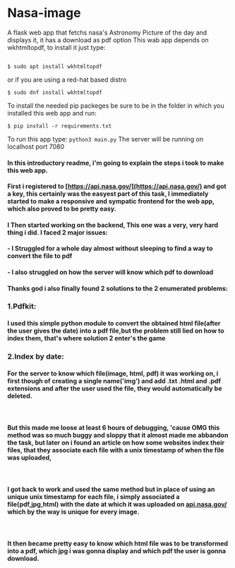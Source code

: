 # Nasa-image
A flask web app that fetchs nasa's Astronomy Picture of the day and displays it, it has a download as pdf option
This wab app depends on wkhtmltopdf, to install it just type:
```

$ sudo apt install wkhtmltopdf

```
or if you are using a red-hat based distro
```
$ sudo dnf install wkhtmltopdf
```
To install the needed pip packeges be sure to be in the folder in which you installed this web app and run:
```
$ pip install -r requirements.txt
```
To run this app type: ` python3 main.py ` The server will be running on localhost port 7080

#### In this introductory readme, i'm going to explain the steps i took to make this web app.
#### First i registered to [https://api.nasa.gov/](https://api.nasa.gov/) and got a key, this certainly was the easyest part of this task, I immediately started to make a responsive and sympatic frontend for the web app, which also proved to be pretty easy.
#### I Then started working on the backend, This one was a very, very hard thing i did. I faced 2 major issues:
####   - I Struggled for a whole day almost without sleeping to find a way to convert the file to pdf
####   - I also struggled on how the server will know which pdf to download

#### Thanks god i also finally found 2 solutions to the 2 enumerated problems:

### 1.Pdfkit:

#### I used this simple python module to convert the obtained html file(after the user gives the date) into a pdf file,but the problem still lied on how to index them, that's where solution 2 enter's the game
### 2.Index by date:
#### For the server to know which file(image, html, pdf) it was working on, i first though of creating a single name('img') and add .txt .html and .pdf extensions and after the user used the file, they would automatically be deleted.
<br>

#### But this made me loose at least 6 hours of debugging, 'cause OMG this method was so much buggy and sloppy that it almost made me abbandon the task, but later on i found an article on how some websites index their files, that they associate each file with a unix timestamp of when the file was uploaded,
<br>

#### I got back to work and used the same method but in place of using an unique unix timestamp for each file, i simply associated a file(pdf,jpg,html) with the date at which it was uploaded on [api.nasa.gov/](https://api.nasa.gov/) which by the way is unique for every image.
<br>

#### It then became pretty easy to know which html file was to be transformed into a pdf, which jpg i was gonna display and which pdf the user is gonna download.
